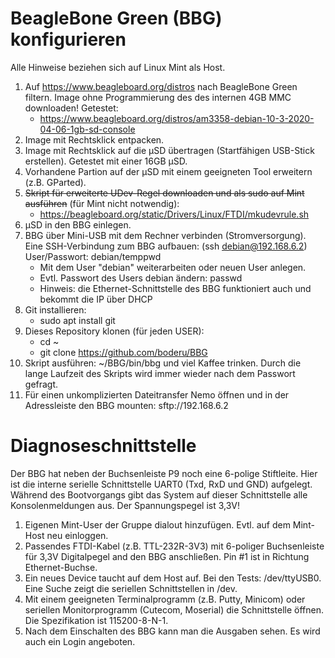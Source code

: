 # BeagleBone Green (BBG) konfigurieren
Alle Hinweise beziehen sich auf Linux Mint als Host.
1) Auf https://www.beagleboard.org/distros nach BeagleBone Green filtern. Image ohne Programmierung des des internen 4GB MMC downloaden! Getestet:
   * https://www.beagleboard.org/distros/am3358-debian-10-3-2020-04-06-1gb-sd-console
3) Image mit Rechtsklick entpacken.
4) Image mit Rechtsklick auf die µSD übertragen (Startfähigen USB-Stick erstellen). Getestet mit einer 16GB µSD.
5) Vorhandene Partion auf der µSD mit einem geeigneten Tool erweitern (z.B. GParted).
6) ~~Skript für erweiterte UDev-Regel downloaden und als sudo auf Mint ausführen~~ (für Mint nicht notwendig):
   * https://beagleboard.org/static/Drivers/Linux/FTDI/mkudevrule.sh
7) µSD in den BBG einlegen.
8) BBG über Mini-USB mit dem Rechner verbinden (Stromversorgung). Eine SSH-Verbindung zum BBG aufbauen: (ssh debian@192.168.6.2) User/Passwort: debian/temppwd
   * Mit dem User "debian" weiterarbeiten oder neuen User anlegen.
   * Evtl. Passwort des Users debian ändern: passwd
   * Hinweis: die Ethernet-Schnittstelle des BBG funktioniert auch und bekommt die IP über DHCP
10) Git installieren:
    * sudo apt install git
12) Dieses Repository klonen (für jeden USER):
    * cd ~
    * git clone https://github.com/boderu/BBG
13) Skript ausführen: ~/BBG/bin/bbg und viel Kaffee trinken. Durch die lange Laufzeit des Skripts wird immer wieder nach dem Passwort gefragt.
14) Für einen unkomplizierten Dateitransfer Nemo öffnen und in der Adressleiste den BBG mounten: sftp://192.168.6.2

# Diagnoseschnittstelle
Der BBG hat neben der Buchsenleiste P9 noch eine 6-polige Stiftleite. Hier ist die interne serielle Schnittstelle UART0 (Txd, RxD und GND) aufgelegt. Während des Bootvorgangs gibt das System auf dieser Schnittstelle alle Konsolenmeldungen aus. Der Spannungspegel ist 3,3V!
1) Eigenen Mint-User der Gruppe dialout hinzufügen. Evtl. auf dem Mint-Host neu einloggen.
2) Passendes FTDI-Kabel (z.B. TTL-232R-3V3) mit 6-poliger Buchsenleiste für 3,3V Digitalpegel and den BBG anschließen. Pin #1 ist in Richtung Ethernet-Buchse.
3) Ein neues Device taucht auf dem Host auf. Bei den Tests: /dev/ttyUSB0. Eine Suche zeigt die seriellen Schnittstellen in /dev.
4) Mit einem geeigneten Terminalprogramm (z.B. Putty, Minicom) oder seriellen Monitorprogramm (Cutecom, Moserial) die Schnittstelle öffnen. Die Spezifikation ist 115200-8-N-1.
5) Nach dem Einschalten des BBG kann man die Ausgaben sehen. Es wird auch ein Login angeboten.
